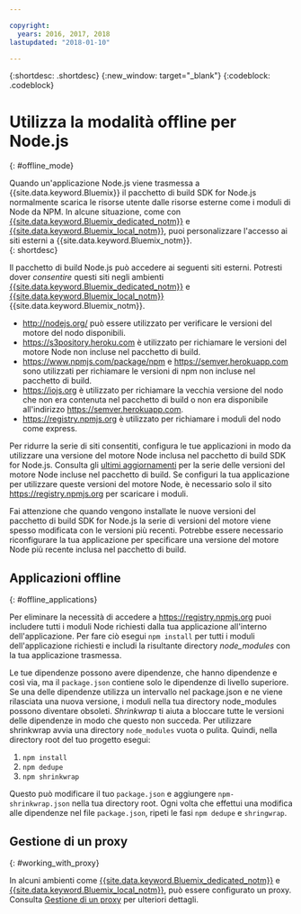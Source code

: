 ```yaml
---

copyright:
  years: 2016, 2017, 2018
lastupdated: "2018-01-10"

---
```


{:shortdesc: .shortdesc}
{:new_window: target="_blank"}
{:codeblock: .codeblock}


# Utilizza la modalità offline per Node.js
{: #offline_mode}

Quando un'applicazione Node.js viene trasmessa a {{site.data.keyword.Bluemix}} il pacchetto di build SDK for Node.js
normalmente scarica le risorse utente dalle risorse esterne come i moduli di Node da NPM.  In alcune
situazione, come con  [{{site.data.keyword.Bluemix_dedicated_notm}}](/docs/dedicated/index.html#dedicated) e
[{{site.data.keyword.Bluemix_local_notm}}](/docs/local/index.html#local), puoi personalizzare l'accesso ai siti esterni a {{site.data.keyword.Bluemix_notm}}.  
{: shortdesc}

Il pacchetto di build Node.js può accedere ai seguenti siti esterni. Potresti dover *consentire* questi siti
negli ambienti [{{site.data.keyword.Bluemix_dedicated_notm}}](/docs/dedicated/index.html#dedicated) e
[{{site.data.keyword.Bluemix_local_notm}}](/docs/local/index.html#local) {{site.data.keyword.Bluemix_notm}}.

* http://nodejs.org/ può essere utilizzato per verificare le versioni del motore del nodo disponibili.
* https://s3pository.heroku.com è utilizzato per richiamare le versioni del motore Node non incluse nel pacchetto di build.
*  https://www.npmjs.com/package/npm e https://semver.herokuapp.com sono utilizzati per richiamare le versioni di npm non incluse nel pacchetto di build.
* https://iojs.org è utilizzato per richiamare la vecchia versione del nodo che non era contenuta nel pacchetto di build o non era disponibile all'indirizzo  https://semver.herokuapp.com.
* https://registry.npmjs.org è utilizzato per richiamare i moduli del nodo come express.

Per ridurre la serie di siti consentiti, configura le tue applicazioni in modo da utilizzare una versione del motore Node inclusa nel pacchetto di build SDK for Node.js.  Consulta gli [ultimi aggiornamenti](./updates.html) per la serie delle versioni del motore Node incluse nel pacchetto di build.  Se configuri la tua applicazione per utilizzare queste versioni del motore Node, è necessario solo il sito https://registry.npmjs.org per scaricare i moduli.

Fai attenzione che quando vengono installate le nuove versioni del pacchetto di build SDK for Node.js la serie di versioni del motore viene spesso modificata con le versioni più recenti. Potrebbe essere necessario riconfigurare la tua applicazione per specificare una versione del motore Node più recente inclusa nel pacchetto di build. 


## Applicazioni offline
{: #offline_applications}

Per eliminare la necessità di accedere a https://registry.npmjs.org puoi includere tutti i moduli Node richiesti dalla tua applicazione all'interno dell'applicazione.  Per fare ciò esegui `npm install` per tutti i moduli dell'applicazione richiesti e includi la risultante directory *node_modules* con la tua applicazione trasmessa.

Le tue dipendenze possono avere dipendenze, che hanno dipendenze e così via, ma il `package.json`
contiene solo le dipendenze di livello superiore. Se una delle dipendenze utilizza un intervallo nel package.json e ne viene rilasciata una nuova versione, i moduli nella tua directory node_modules possono diventare obsoleti. *Shrinkwrap* ti aiuta a bloccare tutte le versioni delle dipendenze in modo che questo non succeda.  Per utilizzare shrinkwrap avvia una directory `node_modules` vuota o pulita. Quindi, nella directory root del tuo progetto esegui: 


1. ```npm install```
1. ```npm dedupe```
2. ```npm shrinkwrap```

Questo può modificare il tuo `package.json` e aggiungere `npm-shrinkwrap.json` nella tua directory root.
Ogni volta che effettui una modifica alle dipendenze nel file `package.json`, ripeti le fasi `npm dedupe` e `shringwrap`.

## Gestione di un proxy
{: #working_with_proxy}

In alcuni ambienti come [{{site.data.keyword.Bluemix_dedicated_notm}}](/docs/dedicated/index.html#dedicated) e
[{{site.data.keyword.Bluemix_local_notm}}](/docs/local/index.html#local), può essere configurato un proxy. Consulta
[Gestione di un proxy](/docs/manageapps/workingWithProxy.html) per ulteriori dettagli.
